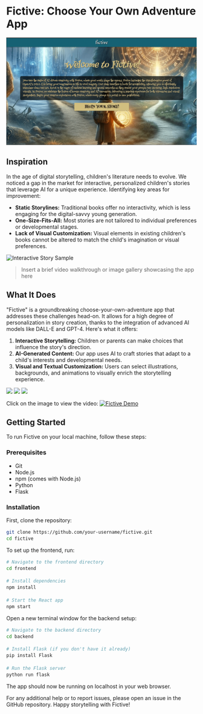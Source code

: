 # Fictive: Choose Your Own Adventure App

![Fictive Home Page](./media/landing.png)

## Inspiration

In the age of digital storytelling, children's literature needs to evolve. We noticed a gap in the market for interactive, personalized children's stories that leverage AI for a unique experience. Identifying key areas for improvement:

- **Static Storylines:** Traditional books offer no interactivity, which is less engaging for the digital-savvy young generation.
- **One-Size-Fits-All:** Most stories are not tailored to individual preferences or developmental stages.
- **Lack of Visual Customization:** Visual elements in existing children's books cannot be altered to match the child's imagination or visual preferences.

![Interactive Story Sample](./media/charactercreation.png)

> Insert a brief video walkthrough or image gallery showcasing the app here

## What It Does

"Fictive" is a groundbreaking choose-your-own-adventure app that addresses these challenges head-on. It allows for a high degree of personalization in story creation, thanks to the integration of advanced AI models like DALL-E and GPT-4. Here's what it offers:

1. **Interactive Storytelling:** Children or parents can make choices that influence the story's direction.
2. **AI-Generated Content:** Our app uses AI to craft stories that adapt to a child's interests and developmental needs.
3. **Visual and Textual Customization:** Users can select illustrations, backgrounds, and animations to visually enrich the storytelling experience.

<p float="left">
  <img src="./media/generatedstory.png" width="32%" />
  <img src="./media/storyprogression.png" width="32%" /> 
  <img src="./media/ending.png" width="32%" />
</p>

Click on the image to view the video:
[![Fictive Demo](http://img.youtube.com/vi/VIDEO_ID/0.jpg)](https://youtu.be/WJGW4LrhAOw")

## Getting Started

To run Fictive on your local machine, follow these steps:

### Prerequisites

- Git
- Node.js
- npm (comes with Node.js)
- Python
- Flask

### Installation

First, clone the repository:

```bash
git clone https://github.com/your-username/fictive.git
cd fictive
```

To set up the frontend, run:
```bash
# Navigate to the frontend directory
cd frontend

# Install dependencies
npm install

# Start the React app
npm start
```

Open a new terminal window for the backend setup:

```bash
# Navigate to the backend directory
cd backend

# Install Flask (if you don't have it already)
pip install Flask

# Run the Flask server
python run flask
```

The app should now be running on localhost in your web browser.

For any additional help or to report issues, please open an issue in the GitHub repository.
Happy storytelling with Fictive!
